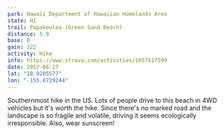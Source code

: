 ```yaml
---
park: Hawaii Department of Hawaiian Homelands Area
state: HI
trail: Papakoulea (Green Sand Beach)
distance: 5.9
base: 0
gain: 322
activity: Hike
info: https://www.strava.com/activities/1057517599
date: 2017-06-27
lat: "18.9205577"
lon: "-155.6729244"
---
```

Southernmost hike in the US. Lots of people drive to this beach in 4WD vehicles but it's worth the hike. Since there's no marked road and the landscape is so fragile and volatile, driving it seems ecologically irresponsible. Also, wear sunscreen!
